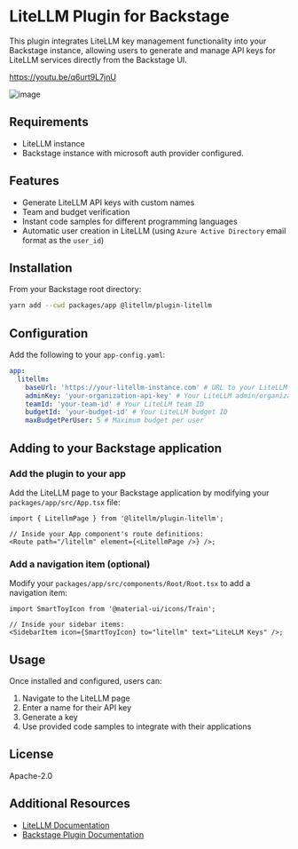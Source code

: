 # LiteLLM Plugin for Backstage

This plugin integrates LiteLLM key management functionality into your Backstage instance, allowing users to generate and manage API keys for LiteLLM services directly from the Backstage UI.

https://youtu.be/q6urt9L7jnU

![image](https://github.com/user-attachments/assets/c200d1d9-b706-432d-9a6c-612312df91b0)


## Requirements

- LiteLLM instance
- Backstage instance with microsoft auth provider configured.

## Features

- Generate LiteLLM API keys with custom names
- Team and budget verification
- Instant code samples for different programming languages
- Automatic user creation in LiteLLM (using `Azure Active Directory` email format as the `user_id`)

## Installation

From your Backstage root directory:

```bash
yarn add --cwd packages/app @litellm/plugin-litellm
```

## Configuration

Add the following to your `app-config.yaml`:

```yaml
app:
  litellm:
    baseUrl: 'https://your-litellm-instance.com' # URL to your LiteLLM instance
    adminKey: 'your-organization-api-key' # Your LiteLLM admin/organization API key
    teamId: 'your-team-id' # Your LiteLLM team ID
    budgetId: 'your-budget-id' # Your LiteLLM budget ID
    maxBudgetPerUser: 5 # Maximum budget per user
```

## Adding to your Backstage application

### Add the plugin to your app

Add the LiteLLM page to your Backstage application by modifying your `packages/app/src/App.tsx` file:

```tsx
import { LitellmPage } from '@litellm/plugin-litellm';

// Inside your App component's route definitions:
<Route path="/litellm" element={<LitellmPage />} />;
```

### Add a navigation item (optional)

Modify your `packages/app/src/components/Root/Root.tsx` to add a navigation item:

```tsx
import SmartToyIcon from '@material-ui/icons/Train';

// Inside your sidebar items:
<SidebarItem icon={SmartToyIcon} to="litellm" text="LiteLLM Keys" />;
```

## Usage

Once installed and configured, users can:

1. Navigate to the LiteLLM page
2. Enter a name for their API key
3. Generate a key
4. Use provided code samples to integrate with their applications

## License

Apache-2.0

## Additional Resources

- [LiteLLM Documentation](https://docs.litellm.ai/)
- [Backstage Plugin Documentation](https://backstage.io/docs/plugins/)
